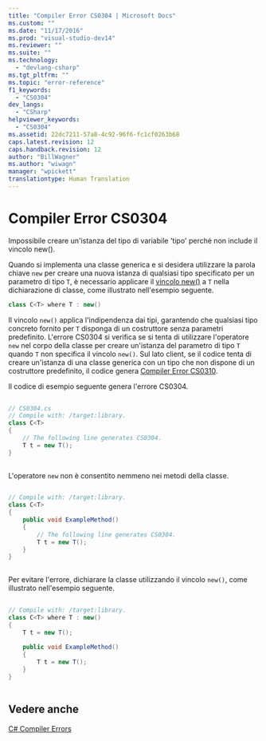 ```yaml
---
title: "Compiler Error CS0304 | Microsoft Docs"
ms.custom: ""
ms.date: "11/17/2016"
ms.prod: "visual-studio-dev14"
ms.reviewer: ""
ms.suite: ""
ms.technology: 
  - "devlang-csharp"
ms.tgt_pltfrm: ""
ms.topic: "error-reference"
f1_keywords: 
  - "CS0304"
dev_langs: 
  - "CSharp"
helpviewer_keywords: 
  - "CS0304"
ms.assetid: 22dc7211-57a8-4c92-96f6-fc1cf0263b68
caps.latest.revision: 12
caps.handback.revision: 12
author: "BillWagner"
ms.author: "wiwagn"
manager: "wpickett"
translationtype: Human Translation
---
```

# Compiler Error CS0304
Impossibile creare un'istanza del tipo di variabile 'tipo' perché non include il vincolo new\(\).  
  
 Quando si implementa una classe generica e si desidera utilizzare la parola chiave `new` per creare una nuova istanza di qualsiasi tipo specificato per un parametro di tipo `T`, è necessario applicare il [vincolo new\(\)](../../../csharp/language-reference/keywords/new.md) a `T` nella dichiarazione di classe, come illustrato nell'esempio seguente.  
  
```c#  
class C<T> where T : new()  
```  
  
 Il vincolo `new()` applica l'indipendenza dai tipi, garantendo che qualsiasi tipo concreto fornito per `T` disponga di un costruttore senza parametri predefinito.  L'errore CS0304 si verifica se si tenta di utilizzare l'operatore `new` nel corpo della classe per creare un'istanza del parametro di tipo `T` quando `T` non specifica il vincolo `new()`.  Sul lato client, se il codice tenta di creare un'istanza di una classe generica con un tipo che non dispone di un costruttore predefinito, il codice genera [Compiler Error CS0310](../../../csharp/language-reference/compiler-messages/cs0310.md).  
  
 Il codice di esempio seguente genera l'errore CS0304.  
  
```c#  
  
// CS0304.cs  
// Compile with: /target:library.  
class C<T>  
{  
    // The following line generates CS0304.  
    T t = new T();  
}  
  
```  
  
 L'operatore `new` non è consentito nemmeno nei metodi della classe.  
  
```c#  
  
// Compile with: /target:library.  
class C<T>  
{  
    public void ExampleMethod()  
    {  
        // The following line generates CS0304.  
        T t = new T();  
    }  
}  
  
```  
  
 Per evitare l'errore, dichiarare la classe utilizzando il vincolo `new()`, come illustrato nell'esempio seguente.  
  
```c#  
  
// Compile with: /target:library.  
class C<T> where T : new()  
{  
    T t = new T();  
  
    public void ExampleMethod()  
    {  
        T t = new T();  
    }  
}  
  
```  
  
## Vedere anche  
 [C\# Compiler Errors](../../../csharp/language-reference/compiler-messages/index.md)